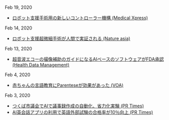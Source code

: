 Feb 19, 2020
* [ロボット支援手術用の新しいコントローラー機構 (Medical Xpress)](https://medicalxpress.com/news/2020-02-mechanical-robot-assisted-surgery.html)

Feb 14, 2020
* [ロボット支援超微細手術が人間で実証される (Nature asia)](https://www.natureasia.com/ja-jp/phys-sci/research/13218)

Feb 13, 2020
* [超音波エコーの撮像補助のガイドになるAIベースのソフトウェアがFDA承認 (Health Data Management)](https://www.healthdatamanagement.com/news/fda-clears-ai-guided-software-for-capturing-cardiac-ultrasound-images)

Feb 4, 2020
* [赤ちゃんの言語教育にParenteseが効果があった (VOA)](https://learningenglish.voanews.com/a/study-speaking-parentese-helps-baby-s-language-learning/4764116.html)

Feb 3, 2020
* [つくば市議会でAIで議事録作成の自動化、省力化実験 (PR Times)](https://prtimes.jp/main/html/rd/p/000000203.000028199.html)
* [AI英会話アプリの利用で英語外部試験の合格率が10％向上 (PR Times)](https://prtimes.jp/main/html/rd/p/000000011.000017644.html)
